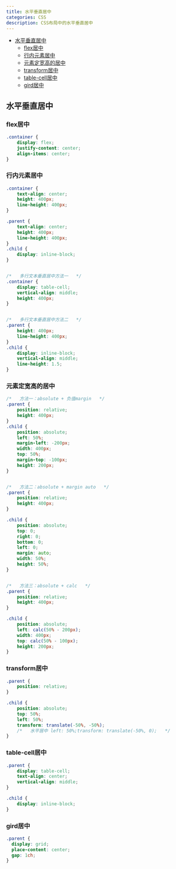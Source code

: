 ```yaml
---
title: 水平垂直居中
categories: CSS 
description: CSS布局中的水平垂直居中
---
```


- [水平垂直居中](#水平垂直居中)
    - [flex居中](#flex居中)
    - [行内元素居中](#行内元素居中)
    - [元素定宽高的居中](#元素定宽高的居中)
    - [transform居中](#transform居中)
    - [table-cell居中](#table-cell居中)
    - [gird居中](#gird居中)

<!-- more -->

## <a name="水平垂直居中">水平垂直居中</a>

### <a name="flex居中">flex居中</a>

```css
.container {
    display: flex;
    justify-content: center;
    align-items: center;
}
```

### <a name="行内元素居中">行内元素居中</a>

```css
.container {
    text-align: center;
    height: 400px;
    line-height: 400px;
}

.parent {
    text-align: center;
    height: 400px;
    line-height: 400px;
}
.child {
    display: inline-block;
}


/*   多行文本垂直居中方法一   */
.container {
    display: table-cell;
    vertical-align: middle;
    height: 400px;
}


/*   多行文本垂直居中方法二   */
.parent {
    height: 400px;
    line-height: 400px;
}
.child {
    display: inline-block;
    vertical-align: middle;
    line-height: 1.5;
}
```

### <a name="元素定宽高的居中">元素定宽高的居中</a>

```css
/*   方法一：absolute + 负值margin   */
.parent {
    position: relative;
    height: 400px;
}
.child {
    position: absolute;
    left: 50%;
    margin-left: -200px;
    width: 400px;
    top: 50%;
    margin-top: -100px;
    height: 200px;
}


/*   方法二：absolute + margin auto   */
.parent {
    position: relative;
    height: 400px;
}

.child {
    position: absolute;
    top: 0;
    right: 0;
    bottom: 0;
    left: 0;
    margin: auto;
    width: 50%;
    height: 50%;
}


/*   方法三：absolute + calc   */
.parent {
    position: relative;
    height: 400px;
}

.child {
    position: absolute;
    left: calc(50% - 200px);
    width: 400px;
    top: calc(50% - 100px);
    height: 200px;
}
```

### <a name="transform居中">transform居中</a>

```css
.parent {
    position: relative;
}

.child {
    position: absolute;
    top: 50%;
    left: 50%;
    transform: translate(-50%, -50%);
    /*   水平居中 left: 50%;transform: translate(-50%, 0);   */
}
```

### <a name="table-cell居中">table-cell居中</a>

```css
.parent {
    display: table-cell;
    text-align: center;
    vertical-align: middle;
}

.child {
    display: inline-block;
}
```

### <a name="gird居中">gird居中</a>

```css
.parent {
  display: grid;
  place-content: center;
  gap: 1ch;
}
```